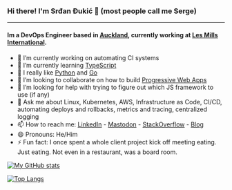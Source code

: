 ### Hi there! I'm Srđan Đukić 👋 (most people call me Serge)
---
#### Im a DevOps Engineer based in [Auckland](https://en.wikipedia.org/wiki/Auckland), currently working at [Les Mills International](https://lesmills.com/).

- 🔭 I’m currently working on automating CI systems
- 🌱 I’m currently learning [TypeScript](https://www.typescriptlang.org/)
- 🐍 I really like [Python](https://www.python.org/) and [Go](https://go.dev/)
- 👯 I’m looking to collaborate on how to build [Progressive Web Apps](https://en.wikipedia.org/wiki/Progressive_web_application)
- 🤔 I’m looking for help with trying to figure out which JS framework to use (if any)
- 💬 Ask me about Linux, Kubernetes, AWS, Infrastructure as Code, CI/CD, automating deploys and rollbacks, metrics and tracing, centralized logging
- 📫 How to reach me: [LinkedIn](https://www.linkedin.com/in/srdandukic/) - [Mastodon](https://mastodon.social/@srkinz) - [StackOverflow](https://stackoverflow.com/users/365445/srkinz84?tab=profile) - [Blog](https://srdan.geek.nz/)
- 😄 Pronouns: He/Him
- ⚡ Fun fact: I once spent a whole client project kick off meeting eating. Just eating. Not even in a restaurant, was a board room.

[![My GitHub stats](https://github-readme-stats.vercel.app/api?username=srkiNZ84)](https://github.com/anuraghazra/github-readme-stats)

[![Top Langs](https://github-readme-stats.vercel.app/api/top-langs/?username=srkiNZ84&langs_count=8)](https://github.com/anuraghazra/github-readme-stats)
